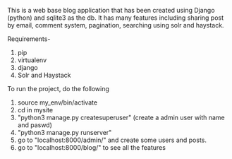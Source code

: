 This is a web base blog application that has been created using Django (python) and sqlite3 as the db. It has many features including sharing post by email, comment system, pagination, searching using solr and haystack.

Requirements-
1. pip
2. virtualenv
3. django
4. Solr and Haystack

To run the project, do the following
1. source my_env/bin/activate
2. cd in mysite
3. "python3 manage.py createsuperuser"
(create a admin user with name and paswd)
4. "python3 manage.py runserver"
5. go to "localhost:8000/admin/" and create some users and posts.
6. go to "localhost:8000/blog/" to see all the features
